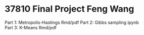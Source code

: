 # 37810 Final Project Feng Wang
Part 1: Metropolis-Hastings	Rmd/pdf	
Part 2: Gibbs sampling		ipynb	
Part 3: K-Means			Rmd/pdf
